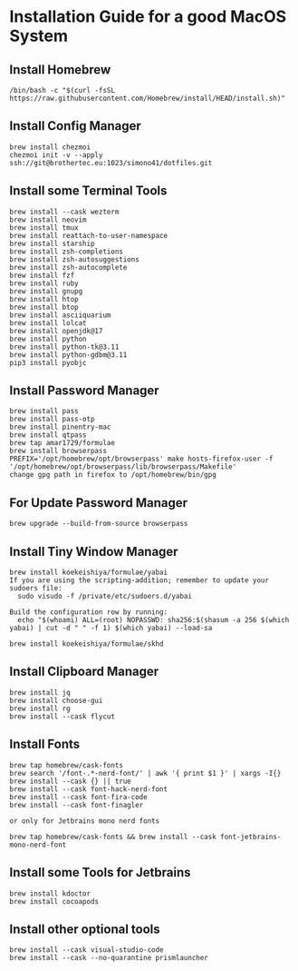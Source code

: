 # Installation Guide for a good MacOS System
## Install Homebrew
~~~
/bin/bash -c "$(curl -fsSL https://raw.githubusercontent.com/Homebrew/install/HEAD/install.sh)"
~~~

## Install Config Manager

~~~
brew install chezmoi
chezmoi init -v --apply ssh://git@brothertec.eu:1023/simono41/dotfiles.git
~~~

## Install some Terminal Tools
~~~
brew install --cask wezterm
brew install neovim
brew install tmux
brew install reattach-to-user-namespace
brew install starship
brew install zsh-completions
brew install zsh-autosuggestions
brew install zsh-autocomplete
brew install fzf
brew install ruby
brew install gnupg
brew install htop
brew install btop
brew install asciiquarium
brew install lolcat
brew install openjdk@17
brew install python
brew install python-tk@3.11
brew install python-gdbm@3.11
pip3 install pyobjc
~~~

## Install Password Manager
~~~
brew install pass
brew install pass-otp
brew install pinentry-mac
brew install qtpass
brew tap amar1729/formulae
brew install browserpass
PREFIX='/opt/homebrew/opt/browserpass' make hosts-firefox-user -f '/opt/homebrew/opt/browserpass/lib/browserpass/Makefile'
change gpg path in firefox to /opt/homebrew/bin/gpg
~~~
## For Update Password Manager
~~~
brew upgrade --build-from-source browserpass
~~~

## Install Tiny Window Manager
~~~
brew install koekeishiya/formulae/yabai
If you are using the scripting-addition; remember to update your sudoers file:
  sudo visudo -f /private/etc/sudoers.d/yabai

Build the configuration row by running:
  echo "$(whoami) ALL=(root) NOPASSWD: sha256:$(shasum -a 256 $(which yabai) | cut -d " " -f 1) $(which yabai) --load-sa

brew install koekeishiya/formulae/skhd
~~~

## Install Clipboard Manager
~~~
brew install jq
brew install choose-gui
brew install rg
brew install --cask flycut
~~~

## Install Fonts
~~~
brew tap homebrew/cask-fonts
brew search '/font-.*-nerd-font/' | awk '{ print $1 }' | xargs -I{} brew install --cask {} || true
brew install --cask font-hack-nerd-font
brew install --cask font-fira-code
brew install --cask font-finagler

or only for Jetbrains mono nerd fonts

brew tap homebrew/cask-fonts && brew install --cask font-jetbrains-mono-nerd-font
~~~

## Install some Tools for Jetbrains
~~~
brew install kdoctor
brew install cocoapods
~~~

## Install other optional tools
~~~
brew install --cask visual-studio-code
brew install --cask --no-quarantine prismlauncher
~~~

